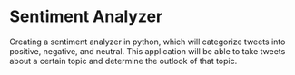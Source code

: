 # Sentiment Analyzer
Creating a sentiment analyzer in python, which will categorize tweets into positive, negative, and neutral. This application will be able to take tweets about a certain topic and determine the outlook of that topic. 
